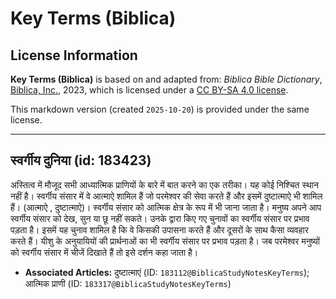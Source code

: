 # Key Terms (Biblica)

## License Information

**Key Terms (Biblica)** is based on and adapted from: _Biblica Bible Dictionary_, [Biblica, Inc.](https://www.biblica.com/), 2023, which is licensed under a [CC BY-SA 4.0 license](https://creativecommons.org/licenses/by-sa/4.0/legalcode.en).

This markdown version (created `2025-10-20`) is provided under the same license.



--------------------------------

## स्वर्गीय दुनिया (id: 183423)

 अस्तित्व में मौजूद सभी आध्यात्मिक प्राणियों के बारे में बात करने का एक तरीका। यह कोई निश्चित स्थान नहीं है। स्वर्गीय संसार में वे आत्माऐ शामिल हैं जो परमेश्वर की सेवा करते हैं और इसमें दुष्टात्माऐ भी शामिल हैं। (आत्माऐ , दुष्टात्माऐ)। स्वर्गीय संसार को आत्मिक क्षेत्र के रूप में भी जाना जाता है। मनुष्य अपने आप स्वर्गीय संसार को देख, सुन या छू नहीं सकते। उनके द्वारा किए गए चुनावों का स्वर्गीय संसार पर प्रभाव पड़ता है। इसमें यह चुनाव शामिल है कि वे किसकी उपासना करते हैं और दूसरों के साथ कैसा व्यवहार करते हैं। यीशु के अनुयायियों की प्रार्थनाओं का भी स्वर्गीय संसार पर प्रभाव पड़ता है। जब परमेश्वर मनुष्यों को स्वर्गीय संसार में चीजें दिखाते हैं तो इसे दर्शन कहा जाता है।

* **Associated Articles:** दुष्टात्माएं (ID: `183112@BiblicaStudyNotesKeyTerms`); आत्मिक प्राणी (ID: `183317@BiblicaStudyNotesKeyTerms`)

